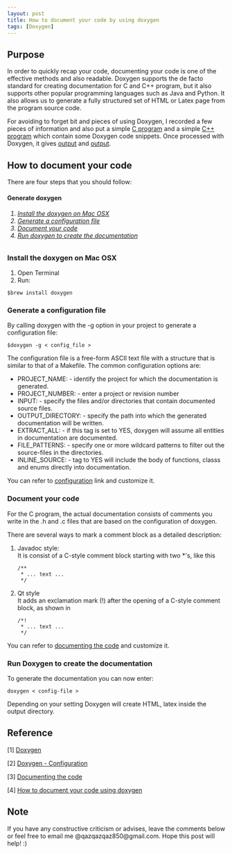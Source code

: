 ```yaml
---
layout: post
title: How to document your code by using doxygen
tags: [Doxygen]
---
```


## Purpose 

In order to quickly recap your code, documenting your code is one of the effective methods and also readable. Doxygen supports the de facto standard for creating documentation for C and C++ program, but it also supports other popular programming languages such as Java and Python. It also allows us to generate a fully structured set of HTML or Latex page from the program source code.

For avoiding to forget bit and pieces of using Doxygen, I recorded a few pieces of information and also put a simple [C program](https://github.com/s311354/Doxygen_practice) and a simple [C++ program](https://github.com/s311354/Leetcode_practice) which contain some Doxygen code snippets. Once processed with Doxygen, it gives <a href="{{ site.baseurl }}/data/doxygen_c/html_c_program/">output</a> and <a href="{{ site.baseurl }}/data/doxygen_c/html_c_plus/">output</a>.

## How to document your code

There are four steps that you should follow:

<h4><a name=""></a> Generate doxygen </h4>
<h6><ol>
    <li><a href="#doxygen">Install the doxygen on Mac OSX</a></li>
    <li><a href="#generate">Generate a configuration file</a></li>
    <li><a href="#document">Document your code</a></li>
    <li><a href="#create">Run doxygen to create the documentation</a></li>
</ol></h6>

<h3><a name="doxygen"></a> Install the doxygen on Mac OSX </h3>

<ol>
<li> Open Terminal </li>
<li> Run: </li>
</ol>
<div class="language-shell highlighter-rouge"><pre class="highlight"><code class="hljs ruby"><span class="nb">$brew install doxygen </span></code></pre></div>

<h3><a name="generate"></a> Generate a configuration file </h3>

  By calling doxygen with the -g option in your project to generate a configuration file:

<div class="language-shell highlighter-rouge"><pre class="highlight"><code class="hljs ruby"><span class="nb">$doxygen -g < config_file > </span></code></pre></div>

The configuration file is a free-form ASCII text file with a structure that is similar to that of a Makefile. The common configuration options are:

<ul style="list-style-type:disc">
<li> PROJECT_NAME: 
      - identify the project for which the documentation is generated.</li>
<li> PROJECT_NUMBER: 
      - enter a project or revision number</li>
<li> INPUT: 
      - specify the files and/or directories that contain documented source files.</li>
<li> OUTPUT_DIRECTORY: 
      - specify the path into which the generated documentation will be written.</li>
<li> EXTRACT_ALL: 
      - if this tag is set to YES, doxygen will assume all entities in documentation are documented.</li>
<li> FILE_PATTERNS: 
      - specify one or more wildcard patterns to filter out the source-files in the directories.</li>
<li> INLINE_SOURCE: 
      - tag to YES will include the body of functions, classs and enums directly into documentation.</li>
</ul>

You can refer to [configuration](http://www.doxygen.nl/manual/config.html) link and customize it.  

<h3><a name="document"></a> Document your code </h3>

For the C program, the actual documentation consists of comments you write in the .h and .c files that are based on the configuration of doxygen.

There are several ways to mark a comment block as a detailed description:

<ol>
<li> Javadoc style: </li>
It is consist of a C-style comment block starting with two *'s, like this

<div class="language-shell highlighter-rouge"><pre class="highlight"><code class="hljs ruby"><span class="nb">/**
 * ... text ...
 */
</span></code></pre></div>
<li> Qt style </li>
It adds an exclamation mark (!) after the opening of a C-style comment block, as shown in

<div class="language-shell highlighter-rouge"><pre class="highlight"><code class="hljs ruby"><span class="nb">/*!
 * ... text ...
 */
</span></code></pre></div>
</ol>

You can refer to [documenting the code](http://www.doxygen.nl/manual/docblocks.html) and customize it.

<h3><a name="create"></a> Run Doxygen to create the documentation </h3>

To generate the documentation you can now enter:

<div class="language-shell highlighter-rouge"><pre class="highlight"><code class="hljs ruby"><span class="nb">doxygen < config-file >
</span></code></pre></div>

Depending on your setting Doxygen will create HTML, latex inside the output directory.

## Reference

[1] [Doxygen](http://www.doxygen.nl)

[2] [Doxygen - Configuration](http://www.doxygen.nl/manual/config.html#cfg_file_patterns)

[3] [Documenting the code](http://www.doxygen.nl/manual/docblocks.html)

[4] [How to document your code using doxygen](https://flcwiki.desy.de/How%20to%20document%20your%20code%20using%20doxygen) 

## Note
<p>If you have any constructive criticism or advises, leave the comments below or feel free to email me @qazqazqaz850@gmail.com.
Hope this post will help! :)
</p>


